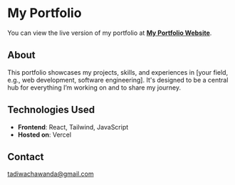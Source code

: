 # My Portfolio

You can view the live version of my portfolio at [**My Portfolio Website**](https://chawandaportfolio.netlify.app).

## About

This portfolio showcases my projects, skills, and experiences in [your field, e.g., web development, software engineering]. It's designed to be a central hub for everything I’m working on and to share my journey.

## Technologies Used

- **Frontend**: React, Tailwind, JavaScript
- **Hosted on**: Vercel

## Contact

[tadiwachawanda@gmail.com](mailto:tadiwachawanda@gmail.com) 


